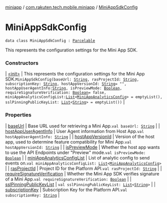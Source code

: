 [miniapp](../../index.md) / [com.rakuten.tech.mobile.miniapp](../index.md) / [MiniAppSdkConfig](./index.md)

# MiniAppSdkConfig

`data class MiniAppSdkConfig : `[`Parcelable`](https://developer.android.com/reference/android/os/Parcelable.html)

This represents the configuration settings for the Mini App SDK.

### Constructors

| [&lt;init&gt;](-init-.md) | This represents the configuration settings for the Mini App SDK.`MiniAppSdkConfig(baseUrl: `[`String`](https://kotlinlang.org/api/latest/jvm/stdlib/kotlin/-string/index.html)`, rasProjectId: `[`String`](https://kotlinlang.org/api/latest/jvm/stdlib/kotlin/-string/index.html)`, subscriptionKey: `[`String`](https://kotlinlang.org/api/latest/jvm/stdlib/kotlin/-string/index.html)`, hostAppVersionId: `[`String`](https://kotlinlang.org/api/latest/jvm/stdlib/kotlin/-string/index.html)` = "", hostAppUserAgentInfo: `[`String`](https://kotlinlang.org/api/latest/jvm/stdlib/kotlin/-string/index.html)`, isPreviewMode: `[`Boolean`](https://kotlinlang.org/api/latest/jvm/stdlib/kotlin/-boolean/index.html)`, requireSignatureVerification: `[`Boolean`](https://kotlinlang.org/api/latest/jvm/stdlib/kotlin/-boolean/index.html)` = false, miniAppAnalyticsConfigList: `[`List`](https://kotlinlang.org/api/latest/jvm/stdlib/kotlin.collections/-list/index.html)`<`[`MiniAppAnalyticsConfig`](../../com.rakuten.tech.mobile.miniapp.analytics/-mini-app-analytics-config/index.md)`> = emptyList(), sslPinningPublicKeyList: `[`List`](https://kotlinlang.org/api/latest/jvm/stdlib/kotlin.collections/-list/index.html)`<`[`String`](https://kotlinlang.org/api/latest/jvm/stdlib/kotlin/-string/index.html)`> = emptyList())` |

### Properties

| [baseUrl](base-url.md) | Base URL used for retrieving a Mini App.`val baseUrl: `[`String`](https://kotlinlang.org/api/latest/jvm/stdlib/kotlin/-string/index.html) |
| [hostAppUserAgentInfo](host-app-user-agent-info.md) | User Agent information from Host App.`val hostAppUserAgentInfo: `[`String`](https://kotlinlang.org/api/latest/jvm/stdlib/kotlin/-string/index.html) |
| [hostAppVersionId](host-app-version-id.md) | Version of the host app, used to determine feature compatibility for Mini App.`val hostAppVersionId: `[`String`](https://kotlinlang.org/api/latest/jvm/stdlib/kotlin/-string/index.html) |
| [isPreviewMode](is-preview-mode.md) | Whether the host app wants to use the API Endpoints under "Preview" mode.`val isPreviewMode: `[`Boolean`](https://kotlinlang.org/api/latest/jvm/stdlib/kotlin/-boolean/index.html) |
| [miniAppAnalyticsConfigList](mini-app-analytics-config-list.md) | List of analytic config to send events on.`val miniAppAnalyticsConfigList: `[`List`](https://kotlinlang.org/api/latest/jvm/stdlib/kotlin.collections/-list/index.html)`<`[`MiniAppAnalyticsConfig`](../../com.rakuten.tech.mobile.miniapp.analytics/-mini-app-analytics-config/index.md)`>` |
| [rasProjectId](ras-project-id.md) | Project ID for the Platform API.`val rasProjectId: `[`String`](https://kotlinlang.org/api/latest/jvm/stdlib/kotlin/-string/index.html) |
| [requireSignatureVerification](require-signature-verification.md) | Whether the Mini App SDK verifies signature of a Mini App.`val requireSignatureVerification: `[`Boolean`](https://kotlinlang.org/api/latest/jvm/stdlib/kotlin/-boolean/index.html) |
| [sslPinningPublicKeyList](ssl-pinning-public-key-list.md) | `val sslPinningPublicKeyList: `[`List`](https://kotlinlang.org/api/latest/jvm/stdlib/kotlin.collections/-list/index.html)`<`[`String`](https://kotlinlang.org/api/latest/jvm/stdlib/kotlin/-string/index.html)`>` |
| [subscriptionKey](subscription-key.md) | Subscription Key for the Platform API.`val subscriptionKey: `[`String`](https://kotlinlang.org/api/latest/jvm/stdlib/kotlin/-string/index.html) |

